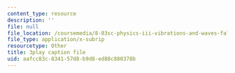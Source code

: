 ```yaml
---
content_type: resource
description: ''
file: null
file_location: /coursemedia/8-03sc-physics-iii-vibrations-and-waves-fall-2016/aafcc83c834157d8b9d8ed88c880378b_sBKHUPDUI1o.vtt
file_type: application/x-subrip
resourcetype: Other
title: 3play caption file
uid: aafcc83c-8341-57d8-b9d8-ed88c880378b
---
```

